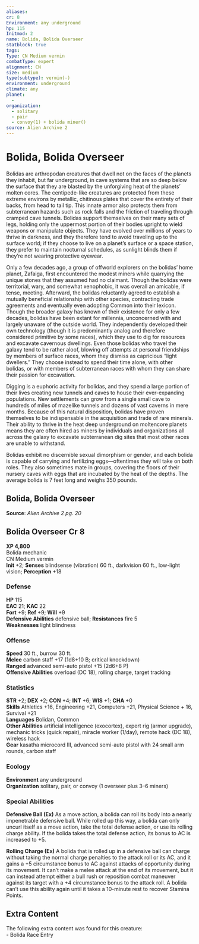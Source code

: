 ```yaml
---
aliases: 
cr: 8
Environment: any underground
hp: 115
Initmod: 2
name: Bolida, Bolida Overseer
statblock: true
tags: 
Type: CN Medium vermin
combatType: expert
alignment: CN
size: medium
type(subtype): vermin(-)
environment: underground
climate: any
planet:
  - 
organization:
  - solitary
  - pair
  - convoy(1) + bolida miner()
source: Alien Archive 2
---
```


# Bolida, Bolida Overseer

Bolidas are arthropodan creatures that dwell not on the faces of the planets they inhabit, but far underground, in cave systems that are so deep below the surface that they are blasted by the unforgiving heat of the planets’ molten cores. The centipede-like creatures are protected from these extreme environs by metallic, chitinous plates that cover the entirety of their backs, from head to tail tip. This innate armor also protects them from subterranean hazards such as rock falls and the friction of traveling through cramped cave tunnels. Bolidas support themselves on their many sets of legs, holding only the uppermost portion of their bodies upright to wield weapons or manipulate objects. They have evolved over millions of years to thrive in darkness, and they therefore tend to avoid traveling up to the surface world; if they choose to live on a planet’s surface or a space station, they prefer to maintain nocturnal schedules, as sunlight blinds them if they’re not wearing protective eyewear.

Only a few decades ago, a group of offworld explorers on the bolidas’ home planet, Zafaiga, first encountered the modest miners while quarrying the unique stones that they assumed had no claimant. Though the bolidas were territorial, wary, and somewhat xenophobic, it was overall an amicable, if tense, meeting. Afterward, the bolidas reluctantly agreed to establish a mutually beneficial relationship with other species, contracting trade agreements and eventually even adopting Common into their lexicon. Though the broader galaxy has known of their existence for only a few decades, bolidas have been extant for millennia, unconcerned with and largely unaware of the outside world. They independently developed their own technology (though it is predominantly analog and therefore considered primitive by some races), which they use to dig for resources and excavate cavernous dwellings. Even those bolidas who travel the galaxy tend to be rather aloof, blowing off attempts at personal friendships by members of surface races, whom they dismiss as capricious “light dwellers.” They choose instead to spend their time alone, with other bolidas, or with members of subterranean races with whom they can share their passion for excavation.

Digging is a euphoric activity for bolidas, and they spend a large portion of their lives creating new tunnels and caves to house their ever-expanding populations. New settlements can grow from a single small cave to hundreds of miles of mazelike tunnels and dozens of vast caverns in mere months. Because of this natural disposition, bolidas have proven themselves to be indispensable in the acquisition and trade of rare minerals. Their ability to thrive in the heat deep underground on moltencore planets means they are often hired as miners by individuals and organizations all across the galaxy to excavate subterranean dig sites that most other races are unable to withstand.

Bolidas exhibit no discernible sexual dimorphism or gender, and each bolida is capable of carrying and fertilizing eggs—oftentimes they will take on both roles. They also sometimes mate in groups, covering the floors of their nursery caves with eggs that are incubated by the heat of the depths. The average bolida is 7 feet long and weighs 350 pounds.

## Bolida, Bolida Overseer

**Source**:  _Alien Archive 2 pg. 20_

## Bolida Overseer Cr 8

**XP 4,800**  
Bolida mechanic  
CN Medium vermin  
**Init** +2; **Senses** blindsense (vibration) 60 ft., darkvision 60 ft., low-light vision; **Perception** +18  

### Defense

**HP** 115  
**EAC** 21; **KAC** 22  
**Fort** +9; **Ref** +9; **Will** +9  
**Defensive Abilities** defensive ball; **Resistances** fire 5  
**Weaknesses** light blindness

### Offense

**Speed** 30 ft., burrow 30 ft.  
**Melee** carbon staff +17 (1d8+10 B; critical knockdown)  
**Ranged** advanced semi-auto pistol +15 (2d6+8 P)  
**Offensive Abilities** overload (DC 18), rolling charge, target tracking

### Statistics

**STR** +2; **DEX** +2; **CON** +4; **INT** +6; **WIS** +1; **CHA** +0  
**Skills** Athletics +16, Engineering +21, Computers +21, Physical Science + 16, Survival +21  
**Languages** Bolidan, Common  
**Other Abilities** artificial intelligence (exocortex), expert rig (armor upgrade), mechanic tricks (quick repair), miracle worker (1/day), remote hack (DC 18), wireless hack  
**Gear** kasatha microcord III, advanced semi-auto pistol with 24 small arm rounds, carbon staff

### Ecology

**Environment** any underground  
**Organization** solitary, pair, or convoy (1 overseer plus 3–6 miners)

### Special Abilities

**Defensive Ball (Ex)** As a move action, a bolida can roll its body into a nearly impenetrable defensive ball. While rolled up this way, a bolida can only uncurl itself as a move action, take the total defense action, or use its rolling charge ability. If the bolida takes the total defense action, its bonus to AC is increased to +5.

**Rolling Charge (Ex)** A bolida that is rolled up in a defensive ball can charge without taking the normal charge penalties to the attack roll or its AC, and it gains a +5 circumstance bonus to AC against attacks of opportunity during its movement. It can’t make a melee attack at the end of its movement, but it can instead attempt either a bull rush or reposition combat maneuver against its target with a +4 circumstance bonus to the attack roll. A bolida can’t use this ability again until it takes a 10-minute rest to recover Stamina Points.

## Extra Content

The following extra content was found for this creature:  
\- Bolida Race Entry



